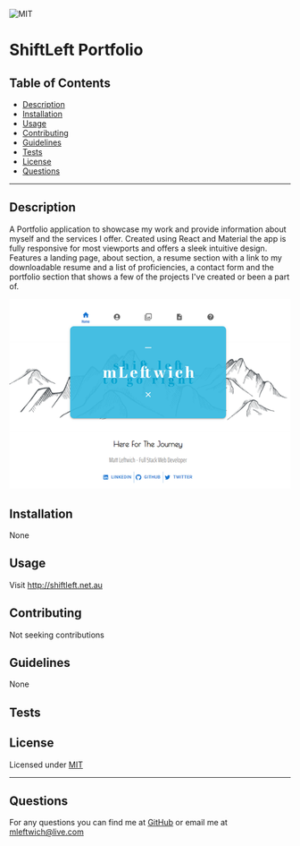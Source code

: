 
  ![MIT](https://img.shields.io/static/v1?label=License&message=MIT&color=green)
  # ShiftLeft Portfolio
  
  ## Table of Contents
  * [Description](#description)
  * [Installation](#installation)
  * [Usage](#usage)
  * [Contributing](#contributing)
  * [Guidelines](#guidelines)
  * [Tests](#tests)
  * [License](#license)
  * [Questions](#questions)
---

  ## Description
  A Portfolio application to showcase my work and provide information about myself and the services I offer. Created using React and Material the app is fully responsive for most viewports and offers a sleek intuitive design. Features a landing page, about section, a resume section with a link to my downloadable resume and a list of proficiencies, a contact form and the portfolio section that shows a few of the projects I've created or been a part of.

  ![screenshot](./screenshot.png)

  ## Installation
   None


  ## Usage
   Visit http://shiftleft.net.au


  ## Contributing
   Not seeking contributions


  ## Guidelines
   None


  ## Tests
   


  ## License
   Licensed under [MIT](https://opensource.org/licenses/MIT) 

   ---

  ## Questions
   For any questions you can find me at [GitHub](https://github.com/mleftwich) or email me at [mleftwich@live.com](mailto:mleftwich@live.com) 
